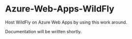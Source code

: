 # Azure-Web-Apps-WildFly
Host WildFly on Azure Web Apps by using this work around. 

Documentation will be written shortly. 
